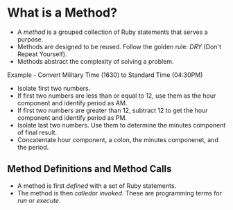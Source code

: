 # What is a Method?

- A *method* is a grouped collection of Ruby statements that serves a purpose.
- Methods are designed to be reused. Follow the golden rule: *DRY* (Don't Repeat Yourself).
- Methods abstract the complexity of solving a problem.

Example - Convert Military Time (1630) to Standard Time (04:30PM)  
- Isolate first two numbers.
- If first two numbers are less than or equal to 12, use them as the hour component and identify period as AM.
- If first two numbers are greater than 12, subtract 12 to get the hour component and identify period as PM.
- Isolate last two numbers. Use them to determine the minutes component of final result.
- Concatentate hour component, a colon, the minutes componenet, and the period.

## Method Definitions and Method Calls
- A method is first *defined* with a set of Ruby statements.
- The method is then *called*or *invoked*. These are programming terms for *run* or *execute*.

